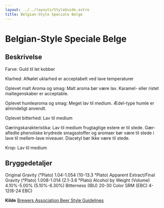 ```yaml
---
layout: ../../layouts/StyleGuide.astro
title: Belgian-Style Speciale Belge
---
```

# Belgian-Style Speciale Belge

## Beskrivelse
Farve: Guld til let kobber

Klarhed: Afkølet uklarhed er acceptabelt ved lave temperaturer

Oplevet malt Aroma og smag: Malt aroma bør være lav. Karamel- eller ristet maltegenskaber er acceptable.

Oplevet humlearoma og smag: Meget lav til medium. Ædel-type humle er almindeligt anvendt.

Oplevet bitterhed: Lav til medium

Gæringskarakteristika: Lav til medium frugtagtige estere er til stede. Gær-afledte phenoliske krydrede smagsstoffer og aromaer bør være til stede i lave til mellem-lave niveauer. Diacetyl bør ikke være til stede.

Krop: Lav til medium




## Bryggedetaljer
Original Gravity (°Plato) 1.04-1.054 (10-13.3 °Plato)
Apparent Extract/Final Gravity (°Plato) 1.008-1.014 (2.1-3.6 °Plato)
Alcohol by Weight (Volume) 4.10%-5.00% (5.10%-6.30%)
Bitterness (IBU) 20-30
Color SRM (EBC) 4-12(8-24 EBC)					



**Kilde**
[Brewers Association Beer Style Guidelines](https://www.brewersassociation.org/)
